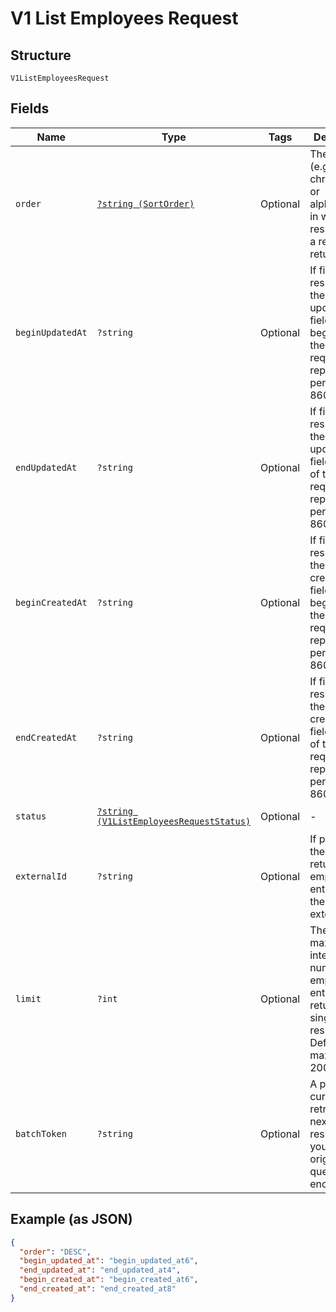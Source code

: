 
# V1 List Employees Request

## Structure

`V1ListEmployeesRequest`

## Fields

| Name | Type | Tags | Description | Getter | Setter |
|  --- | --- | --- | --- | --- | --- |
| `order` | [`?string (SortOrder)`](/doc/models/sort-order.md) | Optional | The order (e.g., chronological or alphabetical) in which results from a request are returned. | getOrder(): ?string | setOrder(?string order): void |
| `beginUpdatedAt` | `?string` | Optional | If filtering results by their updated_at field, the beginning of the requested reporting period, in ISO 8601 format | getBeginUpdatedAt(): ?string | setBeginUpdatedAt(?string beginUpdatedAt): void |
| `endUpdatedAt` | `?string` | Optional | If filtering results by there updated_at field, the end of the requested reporting period, in ISO 8601 format. | getEndUpdatedAt(): ?string | setEndUpdatedAt(?string endUpdatedAt): void |
| `beginCreatedAt` | `?string` | Optional | If filtering results by their created_at field, the beginning of the requested reporting period, in ISO 8601 format. | getBeginCreatedAt(): ?string | setBeginCreatedAt(?string beginCreatedAt): void |
| `endCreatedAt` | `?string` | Optional | If filtering results by their created_at field, the end of the requested reporting period, in ISO 8601 format. | getEndCreatedAt(): ?string | setEndCreatedAt(?string endCreatedAt): void |
| `status` | [`?string (V1ListEmployeesRequestStatus)`](/doc/models/v1-list-employees-request-status.md) | Optional | - | getStatus(): ?string | setStatus(?string status): void |
| `externalId` | `?string` | Optional | If provided, the endpoint returns only employee entities with the specified external_id. | getExternalId(): ?string | setExternalId(?string externalId): void |
| `limit` | `?int` | Optional | The maximum integer number of employee entities to return in a single response. Default 100, maximum 200. | getLimit(): ?int | setLimit(?int limit): void |
| `batchToken` | `?string` | Optional | A pagination cursor to retrieve the next set of results for your<br>original query to the endpoint. | getBatchToken(): ?string | setBatchToken(?string batchToken): void |

## Example (as JSON)

```json
{
  "order": "DESC",
  "begin_updated_at": "begin_updated_at6",
  "end_updated_at": "end_updated_at4",
  "begin_created_at": "begin_created_at6",
  "end_created_at": "end_created_at8"
}
```

